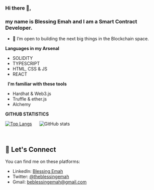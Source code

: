 
### Hi there 👋,
### my name is Blessing Emah and I am a Smart Contract Developer.

- 👯 I’m open to building the next big things in the Blockchain space. 

**Languages in my Arsenal**

- SOLIDITY 
- TYPESCRIPT 
- HTML, CSS & JS 
- REACT

&nbsp;
**I'm familiar with these tools**

- Hardhat & Web3.js
- Truffle & ether.js
- Alchemy


**GITHUB STATISTICS**

[![Top Langs](https://github-readme-stats.vercel.app/api/top-langs/?username=BlessingEmah)](https://github.com/anuraghazra/github-readme-stats)
 &nbsp; &nbsp; &nbsp;![GitHub stats](https://github-readme-stats.vercel.app/api?username=BlessingEmah&show_icons=true)  


&nbsp;

## :handshake:   Let's Connect
You can find me on these platforms:

- LinkedIn: [Blessing Emah](https://linkedin.com/in/blessingemah)
- Twitter: [@theblessingemah](https://twitter.com/theblessingemah)
- Gmail: beblessingemah@gmail.com 

